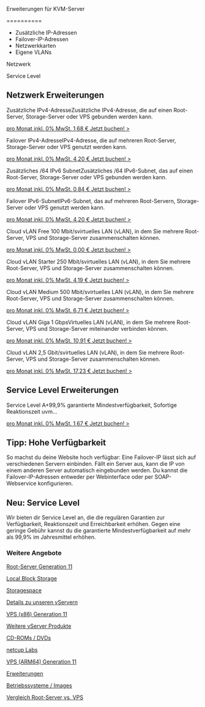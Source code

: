 Erweiterungen für KVM-Server

==========

* Zusätzliche IP-Adressen
* Failover-IP-Adressen
* Netzwerkkarten
* Eigene VLANs

Netzwerk

Service Level

Netzwerk Erweiterungen
----------

Zusätzliche IPv4-AdresseZusätzliche IPv4-Adresse, die auf einen Root-Server, Storage-Server oder VPS gebunden werden kann.

[pro Monat inkl. 0% MwSt. 1,68 € Jetzt buchen! \>](https://www.netcup.com/de/erweiterungen/zusaetzliche-ipv4)

Failover IPv4-AdresseIPv4-Adresse, die auf mehreren Root-Server, Storage-Server oder VPS genutzt werden kann.

[pro Monat inkl. 0% MwSt. 4,20 € Jetzt buchen! \>](https://www.netcup.com/de/erweiterungen-kvm/failover-ipv4)

 Zusätzliches /64 IPv6 SubnetZusätzliches /64 IPv6-Subnet, das auf einen Root-Server, Storage-Server oder VPS gebunden werden kann.

[pro Monat inkl. 0% MwSt. 0,84 € Jetzt buchen! \>](https://www.netcup.com/de/erweiterungen-kvm/zusaetzliches-ipv6-subnet)

Failover IPv6-SubnetIPv6-Subnet, das auf mehreren Root-Servern, Storage-Server oder VPS genutzt werden kann.

[pro Monat inkl. 0% MwSt. 4,20 € Jetzt buchen! \>](https://www.netcup.com/de/erweiterungen-kvm/failover-ipv6-subnet)

Cloud vLAN Free 100 Mbit/svirtuelles LAN (vLAN), in dem Sie mehrere Root-Server, VPS und Storage-Server zusammenschalten können.

[pro Monat inkl. 0% MwSt. 0,00 € Jetzt buchen! \>](https://www.netcup.com/de/erweiterungen-kvm/cloud-vlan-free)

Cloud vLAN Starter 250 Mbit/svirtuelles LAN (vLAN), in dem Sie mehrere Root-Server, VPS und Storage-Server zusammenschalten können.

[pro Monat inkl. 0% MwSt. 4,19 € Jetzt buchen! \>](https://www.netcup.com/de/erweiterungen-kvm/cloud-vlan-starter)

Cloud vLAN Medium 500 Mbit/svirtuelles LAN (vLAN), in dem Sie mehrere Root-Server, VPS und Storage-Server zusammenschalten können.

[pro Monat inkl. 0% MwSt. 6,71 € Jetzt buchen! \>](https://www.netcup.com/de/erweiterungen-kvm/cloud-vlan-medium)

Cloud vLAN Giga 1 GbpsVirtuelles LAN (vLAN), in dem Sie mehrere Root-Server, VPS und Storage-Server miteinander verbinden können.

[pro Monat inkl. 0% MwSt. 10,91 € Jetzt buchen! \>](https://www.netcup.com/de/erweiterungen-kvm/cloud-vlan-giga)

Cloud vLAN 2,5 Gbit/svirtuelles LAN (vLAN), in dem Sie mehrere Root-Server, VPS und Storage-Server zusammenschalten können.

[pro Monat inkl. 0% MwSt. 17,23 € Jetzt buchen! \>](https://www.netcup.com/de/erweiterungen-kvm/cloud-vlan-2-5-gbits)

Service Level Erweiterungen
----------

Service Level A+99,9% garantierte Mindestverfügbarkeit, Sofortige Reaktionszeit uvm...

[pro Monat inkl. 0% MwSt. 1,67 € Jetzt buchen! \>](https://www.netcup.com/de/server/root-server/root-server-service-level-a)

**Tipp: Hohe Verfügbarkeit**
----------

So machst du deine Website hoch verfügbar: Eine Failover-IP lässt sich auf verschiedenen Servern einbinden. Fällt ein Server aus, kann die IP von einem anderen Server automatisch eingebunden werden. Du kannst die Failover-IP-Adressen entweder per Webinterface oder per SOAP-Webservice konfigurieren.

**Neu: Service Level**
----------

Wir bieten dir Service Level an, die die regulären Garantien zur Verfügbarkeit, Reaktionszeit und Erreichbarkeit erhöhen. Gegen eine geringe Gebühr kannst du die garantierte Mindestverfügbarkeit auf mehr als 99,9% im Jahresmittel erhöhen.

### Weitere Angebote ###

[Root-Server Generation 11](https://www.netcup.com/de/server/root-server)

[Local Block Storage](https://www.netcup.com/de/server/local-block-storage)

[Storagespace](https://www.netcup.com/de/server/server-storage)

[Details zu unseren vServern](https://www.netcup.com/de/server/vserver-guenstig-qualitaet)

[VPS (x86) Generation 11](https://www.netcup.com/de/server/vps)

[Weitere vServer Produkte](https://www.netcup.com/de/server/guenstige-vserver-angebote)

[CD-ROMs / DVDs](https://www.netcup.com/de/server/vserver-images)

[netcup Labs](https://www.netcup.com/de/server/labs)

[VPS (ARM64) Generation 11](https://www.netcup.com/de/server/arm-server)

[Erweiterungen](https://www.netcup.com/de/server/kvm-server-erweiterungen)

[Betriebssysteme / Images](https://www.netcup.com/de/server/vserver-images)

[Vergleich Root-Server vs. VPS](https://www.netcup.com/de/server/vergleich-root-server-vps)
